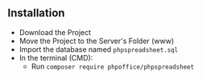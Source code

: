## Installation
- Download the Project
- Move the Project to the Server's Folder (www)
- Import the database named ```phpspreadsheet.sql```
- In the terminal (CMD):
    - Run ```composer require phpoffice/phpspreadsheet```
